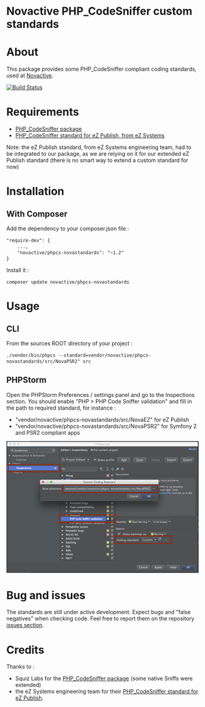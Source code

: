 Novactive PHP_CodeSniffer custom standards
==========================================

# About

This package provides some PHP_CodeSniffer compliant coding standards, used at [Novactive](http://www.novactive.com).

[![Build Status](https://travis-ci.org/Novactive/phpcs-novastandards.svg?branch=develop)](https://travis-ci.org/Novactive/phpcs-novastandards)

# Requirements

* [PHP_CodeSniffer package](https://github.com/squizlabs/PHP_CodeSniffer)
* [PHP_CodeSniffer standard for eZ Publish, from eZ Systems](https://github.com/ezsystems/ezcs/tree/master/php)

Note: the eZ Publish standard, from eZ Systems engineering team, had to be integrated to our package, as we are relying on it for our extended eZ Publish standard (there is no smart way to extend a custom standard for now)


# Installation

## With Composer

Add the dependency to your composer.json file :

    "require-dev": {
        ...,
        "novactive/phpcs-novastandards": "~1.2"
    }

Install it :

    composer update novactive/phpcs-novastandards


# Usage

## CLI

From the sources ROOT directory of your project :

    ./vendor/bin/phpcs --standard=vendor/novactive/phpcs-novastandards/src/NovaPSR2" src

## PHPStorm

Open the PHPStorm Preferences / settings panel and go to the Inspections section. You should enable "PHP > PHP Code Sniffer validation" and fill in the path to required standard, for instance :

* "vendor/novactive/phpcs-novastandards/src/NovaEZ" for eZ Publish
* "vendor/novactive/phpcs-novastandards/src/NovaPSR2" for Symfony 2 and PSR2 compliant apps

![PHP Code Sniffer validation configuration window](./screenshots/config-phpstorm.png)


# Bug and issues

The standards are still under active development. Expect bugs and "false negatives" when checking code. Feel free to report them on the repository [issues section](https://github.com/Novactive/phpcs-novastandards/issues).


# Credits

Thanks to :

- Squiz Labs for the [PHP_CodeSniffer package](https://github.com/squizlabs/PHP_CodeSniffer) (some native Sniffs were extended)
- the eZ Systems engineering team for their [PHP_CodeSniffer standard for eZ Publish](https://github.com/ezsystems/ezcs/tree/master/php).
